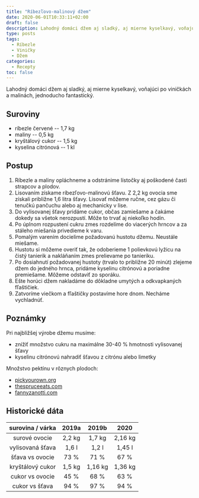 ```yaml
---
title: "Ríbezľovo-malinový džem"
date: 2020-06-01T10:33:11+02:00
draft: false
description: Lahodný domáci džem aj sladký, aj mierne kyselkavý, voňajúci po viničkách a malinách, jednoducho fantastický.
type: posts
tags:
  - Ríbezle
  - Viničky
  - Džem
categories:
  - Recepty
toc: false
---
```


Lahodný domáci džem aj sladký, aj mierne kyselkavý, voňajúci po viničkách a malinách, jednoducho fantastický.

## Suroviny

- ríbezle červené -- 1,7 kg
- maliny -- 0,5 kg
- kryštálový cukor -- 1,5 kg
- kyselina citrónová -- 1 kl

## Postup

1. Ríbezle a maliny opláchneme a odstránime lístočky aj poškodené časti strapcov a plodov.
2. Lisovaním získame ríbezľovo-malinovú šťavu. Z 2,2 kg ovocia sme získali približne 1,6 litra šťavy. Lisovať môžeme ručne, cez gázu či tenučkú pančuchu alebo aj mechanicky v lise.
3. Do vylisovanej šťavy pridáme cukor, občas zamiešame a čakáme dokedy sa všetok nerozpustí. Môže to trvať aj niekoľko hodín.
4. Po úplnom rozpustení cukru zmes rozdelíme do viacerých hrncov a za stáleho miešania privedieme k varu.
5. Pomalým varením docielime požadovanú hustotu džemu. Neustále miešame.
6. Hustotu si môžeme overiť tak, že odoberieme 1 polievkovú lyžicu na čistý tanierik a nakláňaním zmes prelievame po tanieriku.
7. Po dosiahnutí požadovanej hustoty (trvalo to približne 20 minút) zlejeme džem do jedného hrnca, pridáme kyselinu citrónovú a poriadne premiešame. Môžeme odstaviť zo sporáku.
8. Ešte horúci džem nakladáme do dôkladne umytých a odkvapkaných fľaštičiek.
9. Zatvoríme viečkom a fľaštičky postavíme hore dnom. Necháme vychladnúť.

## Poznámky

Pri najbližšej výrobe džemu musíme: 

- znížiť množstvo cukru na maximálne 30-40 % hmotnosti vylisovanej šťavy
- kyselinu citrónovú nahradiť šťavou z citrónu alebo limetky

Množstvo pektínu v rôznych plodoch:

- [pickyourown.org](https://www.pickyourown.org/pectin_levels_in_fruit.php)
- [thespruceeats.com](https://www.thespruceeats.com/high-and-low-pectin-fruit-1327800)
- [fannyzanotti.com](https://fannyzanotti.com/sugar-acid-and-pectin-content-of-fruits/)

## Historické dáta

surovina / várka | 2019a | 2019b | 2020
:---:|:---:|:---:|:---:
surové ovocie | 2,2 kg | 1,7 kg | 2,16 kg
vylisovaná šťava | 1,6 l | 1,2 l | 1,45 l
šťava vs ovocie | 73 % | 71 % | 67 %
kryštálový cukor | 1,5 kg | 1,16 kg | 1,36 kg
cukor vs ovocie | 45 % | 68 % | 63 %
cukor vs šťava | 94 % | 97 % | 94 %
